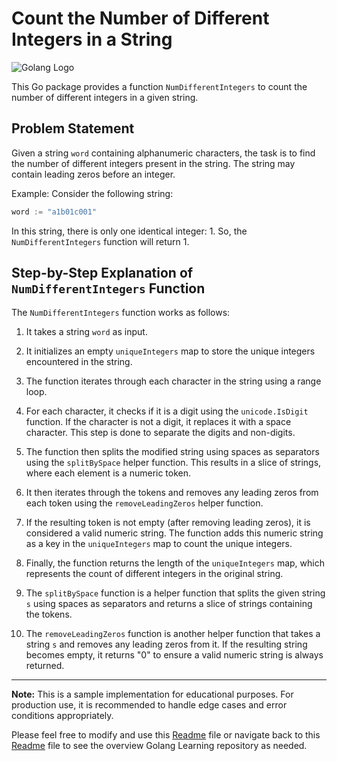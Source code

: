 # Count the Number of Different Integers in a String

![Golang Logo](https://golang.org/doc/gopher/frontpage.png)

This Go package provides a function `NumDifferentIntegers` to count the number of different integers in a given string.

## Problem Statement

Given a string `word` containing alphanumeric characters, the task is to find the number of different integers present in the string. The string may contain leading zeros before an integer.

Example:
Consider the following string:

```go
word := "a1b01c001"
```

In this string, there is only one identical integer: 1. So, the `NumDifferentIntegers` function will return 1.

## Step-by-Step Explanation of `NumDifferentIntegers` Function

The `NumDifferentIntegers` function works as follows:

1. It takes a string `word` as input.

2. It initializes an empty `uniqueIntegers` map to store the unique integers encountered in the string.

3. The function iterates through each character in the string using a range loop.

4. For each character, it checks if it is a digit using the `unicode.IsDigit` function. If the character is not a digit, it replaces it with a space character. This step is done to separate the digits and non-digits.

5. The function then splits the modified string using spaces as separators using the `splitBySpace` helper function. This results in a slice of strings, where each element is a numeric token.

6. It then iterates through the tokens and removes any leading zeros from each token using the `removeLeadingZeros` helper function.

7. If the resulting token is not empty (after removing leading zeros), it is considered a valid numeric string. The function adds this numeric string as a key in the `uniqueIntegers` map to count the unique integers.

8. Finally, the function returns the length of the `uniqueIntegers` map, which represents the count of different integers in the original string.

9. The `splitBySpace` function is a helper function that splits the given string `s` using spaces as separators and returns a slice of strings containing the tokens.

10. The `removeLeadingZeros` function is another helper function that takes a string `s` and removes any leading zeros from it. If the resulting string becomes empty, it returns "0" to ensure a valid numeric string is always returned.

---

**Note:** This is a sample implementation for educational purposes. For production use, it is recommended to handle edge cases and error conditions appropriately.

Please feel free to modify and use this [Readme](README.md) file or navigate back to this [Readme](../../README.md) file to see the overview Golang Learning repository as needed.
